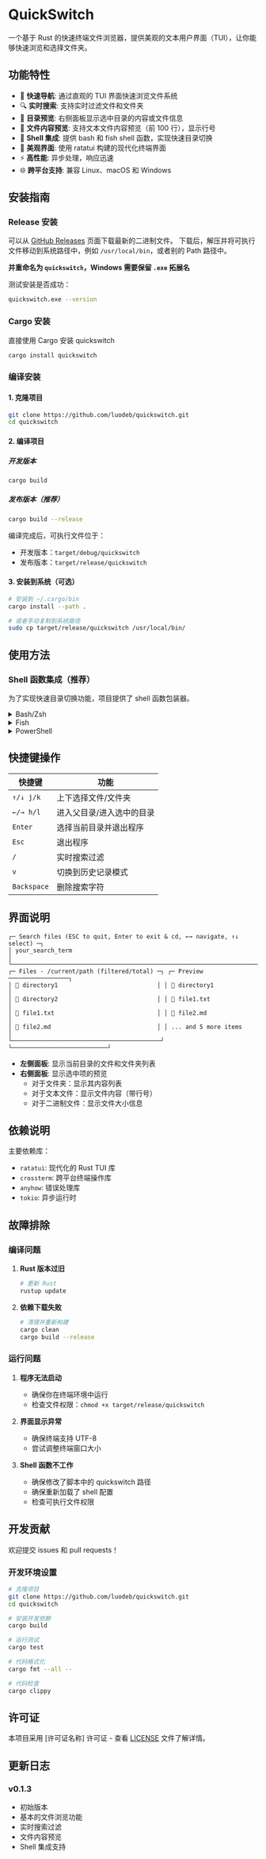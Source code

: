 # QuickSwitch

一个基于 Rust 的快速终端文件浏览器，提供美观的文本用户界面（TUI），让你能够快速浏览和选择文件夹。

## 功能特性

- 🚀 **快速导航**: 通过直观的 TUI 界面快速浏览文件系统
- 🔍 **实时搜索**: 支持实时过滤文件和文件夹
- 📁 **目录预览**: 右侧面板显示选中目录的内容或文件信息
- 📄 **文件内容预览**: 支持文本文件内容预览（前 100 行），显示行号
- 🔧 **Shell 集成**: 提供 bash 和 fish shell 函数，实现快速目录切换
- 🎨 **美观界面**: 使用 ratatui 构建的现代化终端界面
- ⚡ **高性能**: 异步处理，响应迅速
- 🌐 **跨平台支持**: 兼容 Linux、macOS 和 Windows

## 安装指南

### Release 安装

可以从 [GitHub Releases](https://github.com/luodeb/quickswitch/releases/latest) 页面下载最新的二进制文件。
下载后，解压并将可执行文件移动到系统路径中，例如 `/usr/local/bin`，或者别的 Path 路径中。

**并重命名为 `quickswitch`，Windows 需要保留 `.exe` 拓展名**

测试安装是否成功：

```bash
quickswitch.exe --version
```

### Cargo 安装

直接使用 Cargo 安装 quickswitch

```bash
cargo install quickswitch
```

### 编译安装

#### 1. 克隆项目

```bash
git clone https://github.com/luodeb/quickswitch.git
cd quickswitch
```

#### 2. 编译项目

##### 开发版本

```bash
cargo build
```

##### 发布版本（推荐）

```bash
cargo build --release
```

编译完成后，可执行文件位于：

- 开发版本：`target/debug/quickswitch`
- 发布版本：`target/release/quickswitch`

#### 3. 安装到系统（可选）

```bash
# 安装到 ~/.cargo/bin
cargo install --path .

# 或者手动复制到系统路径
sudo cp target/release/quickswitch /usr/local/bin/
```

## 使用方法

### Shell 函数集成（推荐）

为了实现快速目录切换功能，项目提供了 shell 函数包装器。

<details>
<summary>Bash/Zsh</summary>

> 将以下函数添加到你的 `~/.bashrc` 或 `~/.zshrc` 文件中末尾：
>
> ```sh
> eval "$(quickswitch --init bash)"
> ```
>
> 绑定按键（可选/推荐）Ctrl + E：
>
> ```sh
> bind '"\C-e": "qs\n"'
> ```
>
> 重新加载配置：
>
> ```sh
> source ~/.bashrc  # 或 source ~/.zshrc
> ```

</details>

<details>
<summary>Fish</summary>

> 将以下函数添加到你的 `~/.config/fish/config.fish` 文件中末尾：
>
> ```sh
> quickswitch --init fish | source
> ```
>
> 绑定按键（可选/推荐）Ctrl + E：
>
> ```sh
> bind \ce qs
> ```
>
> 重新加载配置：
>
> ```sh
> source ~/.config/fish/config.fish
> ```

</details>

<details>
<summary>PowerShell</summary>

> 将以下函数添加到你的 PowerShell 配置文件（`code $profile`）中：
>
> ```powershell
> Invoke-Expression (& { (quickswitch.exe --init powershell | Out-String) })
> ```
>
> 绑定按键（可选/推荐）Ctrl + E：
>
> ```powershell
> Import-Module PSReadLine
>
> # 绑定 Ctrl+E 快捷键
> Set-PSReadLineKeyHandler -Key 'Ctrl+e' `
>     -BriefDescription 'RunMyFunction' `
>     -ScriptBlock {
>        [Microsoft.PowerShell.PSConsoleReadLine]::RevertLine()
>        [Microsoft.PowerShell.PSConsoleReadLine]::Insert("qs")
>        [Microsoft.PowerShell.PSConsoleReadLine]::AcceptLine()
>    }
> ```
>
> 重新加载配置：
>
> ```powershell
> . $profile
> ```

</details>

## 快捷键操作

| 快捷键      | 功能                      |
| ----------- | ------------------------- |
| `↑/↓ j/k`   | 上下选择文件/文件夹       |
| `←/→ h/l`   | 进入父目录/进入选中的目录 |
| `Enter`     | 选择当前目录并退出程序    |
| `Esc`       | 退出程序                  |
| `/`         | 实时搜索过滤              |
| `v`         | 切换到历史记录模式        |
| `Backspace` | 删除搜索字符              |

## 界面说明

```
┌─ Search files (ESC to quit, Enter to exit & cd, ←→ navigate, ↑↓ select) ─┐
│ your_search_term                                                          │
└──────────────────────────────────────────────────────────────────────────┘
┌─ Files - /current/path (filtered/total) ─┐ ┌─ Preview ─────────────────┐
│ 📁 directory1                            │ │ 📁 directory1             │
│ 📁 directory2                            │ │ 📄 file1.txt              │
│ 📄 file1.txt                             │ │ 📄 file2.md               │
│ 📄 file2.md                              │ │ ... and 5 more items     │
└──────────────────────────────────────────┘ └───────────────────────────┘
```

- **左侧面板**: 显示当前目录的文件和文件夹列表
- **右侧面板**: 显示选中项的预览
  - 对于文件夹：显示其内容列表
  - 对于文本文件：显示文件内容（带行号）
  - 对于二进制文件：显示文件大小信息

## 依赖说明

主要依赖库：

- `ratatui`: 现代化的 Rust TUI 库
- `crossterm`: 跨平台终端操作库
- `anyhow`: 错误处理库
- `tokio`: 异步运行时

## 故障排除

### 编译问题

1. **Rust 版本过旧**

   ```bash
   # 更新 Rust
   rustup update
   ```

2. **依赖下载失败**
   ```bash
   # 清理并重新构建
   cargo clean
   cargo build --release
   ```

### 运行问题

1. **程序无法启动**

   - 确保你在终端环境中运行
   - 检查文件权限：`chmod +x target/release/quickswitch`

2. **界面显示异常**

   - 确保终端支持 UTF-8
   - 尝试调整终端窗口大小

3. **Shell 函数不工作**
   - 确保修改了脚本中的 quickswitch 路径
   - 确保重新加载了 shell 配置
   - 检查可执行文件权限

## 开发贡献

欢迎提交 issues 和 pull requests！

### 开发环境设置

```bash
# 克隆项目
git clone https://github.com/luodeb/quickswitch.git
cd quickswitch

# 安装开发依赖
cargo build

# 运行测试
cargo test

# 代码格式化
cargo fmt --all --

# 代码检查
cargo clippy
```

## 许可证

本项目采用 [许可证名称] 许可证 - 查看 [LICENSE](LICENSE) 文件了解详情。

## 更新日志

### v0.1.3

- 初始版本
- 基本的文件浏览功能
- 实时搜索过滤
- 文件内容预览
- Shell 集成支持
